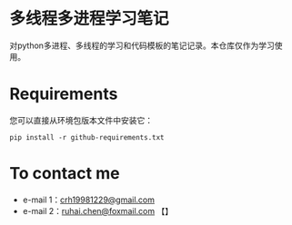 # 多线程多进程学习笔记

对python多进程、多线程的学习和代码模板的笔记记录。本仓库仅作为学习使用。

# Requirements
您可以直接从环境包版本文件中安装它：
```
pip install -r github-requirements.txt
```

# To contact me
* e-mail 1：crh19981229@gmail.com
* e-mail 2：ruhai.chen@foxmail.com 【】
